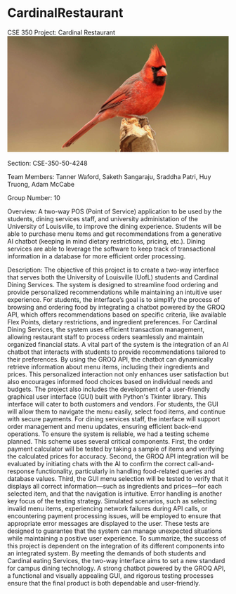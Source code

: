# CardinalRestaurant
CSE 350 Project: Cardinal Restaurant
![Cardinal Bird](images/Cardinal.jpg)

Section: CSE-350-50-4248

Team Members: Tanner Waford, Saketh Sangaraju, Sraddha Patri, Huy Truong, Adam McCabe

Group Number: 10

Overview: 
A two-way POS (Point of Service) application to be used by the students, dining services staff, and university administation of the University of Louisville, to improve the dining experience.
Students will be able to purchase menu items and get recommendations from a generative AI chatbot (keeping in mind dietary restrictions, pricing, etc.).
Dining services are able to leverage the software to keep track of transactional information in a database for more efficient order processing.

Description:
The objective of this project is to create a two-way interface that serves both the University of Louisville (UofL) students and Cardinal Dining Services. The system is designed to streamline food ordering and provide personalized recommendations while maintaining an intuitive user experience. For students, the interface’s goal is to simplify the process of browsing and ordering food by integrating a chatbot powered by the GROQ API, which offers recommendations based on specific criteria, like available Flex Points, dietary restrictions, and ingredient preferences. For Cardinal Dining Services, the system uses efficient transaction management, allowing restaurant staff to process orders seamlessly and maintain organized financial stats. 
A vital part of the system is the integration of an AI chatbot that interacts with students to provide recommendations tailored to their preferences. By using the GROQ API, the chatbot can dynamically retrieve information about menu items, including their ingredients and prices. This personalized interaction not only enhances user satisfaction but also encourages informed food choices based on individual needs and budgets.
The project also includes the development of a user-friendly graphical user interface (GUI) built with Python's Tkinter library. This interface will cater to both customers and vendors. For students, the GUI will allow them to navigate the menu easily, select food items, and continue with secure payments. For dining services staff, the interface will support order management and menu updates, ensuring efficient back-end operations.
To ensure the system is reliable, we had a testing scheme planned. This scheme uses several critical components. First, the order payment calculator will be tested by taking a sample of items and verifying the calculated prices for accuracy. Second, the GROQ API integration will be evaluated by initiating chats with the AI to confirm the correct call-and-response functionality, particularly in handling food-related queries and database values. Third, the GUI menu selection will be tested to verify that it displays all correct information—such as ingredients and prices—for each selected item, and that the navigation is intuitive.
Error handling is another key focus of the testing strategy. Simulated scenarios, such as selecting invalid menu items, experiencing network failures during API calls, or encountering payment processing issues, will be employed to ensure that appropriate error messages are displayed to the user. These tests are designed to guarantee that the system can manage unexpected situations while maintaining a positive user experience.
To summarize, the success of this project is dependent on the integration of its different components into an integrated system. By meeting the demands of both students and Cardinal eating Services, the two-way interface aims to set a new standard for campus dining technology. A strong chatbot powered by the GROQ API, a functional and visually appealing GUI, and rigorous testing processes ensure that the final product is both dependable and user-friendly.
